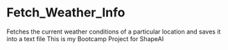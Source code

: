 # Fetch_Weather_Info
Fetches the current weather conditions of a particular location and saves it into a text file
This is my Bootcamp Project for ShapeAI
